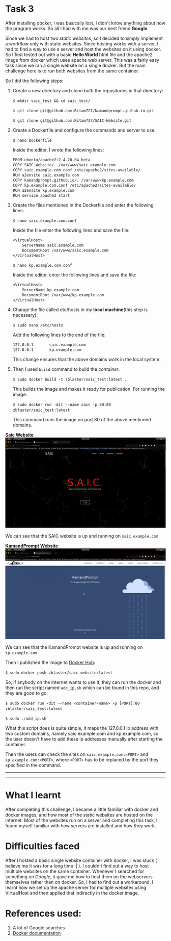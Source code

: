 # Task 3
After installing docker, I was basically lost, I didn't know anything about how the program works. So all I had with me was our best friend **Google**.

Since we had to host two *static websites*, so I decided to simply implement a workflow only with static websites. Since hosting works with a server, I had to find a way to use a server and host the websites on it using docker. So I first tested out with a basic **Hello World** html file and the apache2 image from docker which uses apache web server. This was a fairly easy task since we ran a single website on a single docker. But the main challenge here is to run both websites  from the same container.

So I did the following steps:
1. Create a new directory and clone both the repositories in that directory:

    `$ mkdir saic_test && cd saic_test/`

    `$ git clone git@github.com:Ritam727/kamandprompt.github.io.git`

    `$ git clone git@github.com:Ritam727/SAIC-Website.git`
2. Create a Dockerfile and configure the commands and server to use:

    `$ nano Dockerfile`

    Inside the editor, I wrote the following lines:

    ```
    FROM ubuntu/apache2:2.4-20.04_beta
    COPY SAIC-Website/. /var/www/saic.example.com
    COPY saic.example.com.conf /etc/apache2/sites-available/
    RUN a2ensite saic.example.com
    COPY kamandprompt.github.io/. /var/www/kp.example.com
    COPY kp.example.com.conf /etc/apache2/sites-available/
    RUN a2ensite kp.example.com
    RUN service apache2 start
    ```
3. Create the files mentioned in the Dockerfile and enter the following lines:

    `$ nano saic.example.com.conf`

    Inside the file enter the following lines and save the file:
    
    ```
    <VirtualHost>
        ServerName saic.example.com
        DocumentRoot /var/www/saic.example.com
    </VirtualHost>
    ```

    `$ nano kp.example.com.conf`

    Inside the editor, enter the following lines and save the file:

    ```
    <VirtualHost>
        ServerName kp.example.com
        DocumentRoot /var/www/kp.example.com
    </VirtualHost>
    ```
4. Change the file called etc/hosts in my **local machine**(this step is necessary):

    `$ sudo nano /etc/hosts`

    Add the following lines to the end of the file:

    ```
    127.0.0.1       saic.example.com
    127.0.0.1       kp.example.com
    ```

    This change ensures that the above domains work in the local system.
5. Then I used `build` command to build the *container*.
    
    `$ sudo docker build -t zblaster/saic_test:latest .`

    This builds the image and makes it ready for publication. For running the image:

    `$ sudo docker run -dit --name saic -p 80:80 zblaster/saic_test:latest`

    This command runs the image on port 80 of the above mentioned domains.

**Saic Website**
![Saic Image](/images/task3_saic.png)

We can see that the SAIC website is up and running on `saic.example.com`

**KamandPrompt Website**
![KamandPrompt Image](/images/task3_kp.png)

We can see that the KamandPrompt website is up and running on `kp.example.com`

Then I published the image to [Docker Hub](https://hub.docker.com):

`$ sudo docker push zblaster/saic_website:latest`

So, if anybody on the internet wants to use it, they can run the docker and then run the script named `add_ip.sh` which can be found in this repo, and they are good to go:

`$ sudo docker run -dit --name <container-name> -p [PORT]:80 zblaster/saic_test:latest`

`$ sudo ./add_ip.sh`

What this script does is quite simple, it maps the 127.0.0.1 ip address with two custom domains, namely saic.example.com and kp.example.com, so the user doesn't have to add these ip addresses manually after starting the container.

Then the users can check the sites on `saic.example.com:<PORT>` and `kp.example.com:<PORT>`, where `<PORT>` has to be replaced by the port they specified in the command.


---
---


# What I learnt
After completing this challenge, I became a little familiar with docker and docker images, and how most of the static websites are hosted on the internet. Most of the websites run on a server and completing this task, I found myself familiar with how servers are installed and how they work.

# Difficulties faced
After I hosted a basic single website container with docker, I was stuck ( believe me it was for a long time :| ). I couldn't find out a way to host multiple websites on the same container. Whenever I searched for something on *Google*, it gave me how to host them on the webservers themselves rather than on docker. So, I had to find out a workaround. I learnt how we set up the apache server for multiple websites using VirtualHost and then applied that indirectly in the docker image.

# References used:
1. A lot of Google searches
2. [Docker documentation](https://docs.docker.com)
